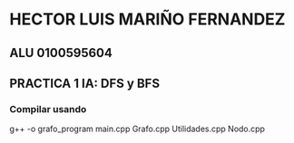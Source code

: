 # HECTOR LUIS MARIÑO FERNANDEZ
## ALU 0100595604
## PRACTICA 1 IA: DFS y BFS

### Compilar usando

g++ -o grafo_program main.cpp Grafo.cpp Utilidades.cpp Nodo.cpp